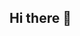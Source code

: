 ## Hi there 👋

<!--
**chloe903S2/chloe903S2** is a ✨ _special_ ✨ repository because its `README.md` (this file) appears on your GitHub profile.

Here are some ideas to get you started:

- 🔭 I’m currently working on ...
- 🌱<div align= "center">
<div align="center">
  <img src="https://capsule-render.vercel.app/api?type=wave&color=0:ffb8d1,100:a8b7ff&height=120&text=Hello%20world!%20Im%20Eunsoo!&fontColor=ff8080&fontSize=70" />
</div>

<h2 align="center">좋아하는 것을 좋아해요</h2>

<p align="center" style="font-weight: bold; font-size: 15px; color: #282d33;">
  공룡😎 봄❤️ 꽃🌸 음악🎶 고양이🐈
</p>


